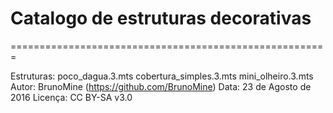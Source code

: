 # Catalogo de estruturas decorativas

=======================================================

Estruturas:
	poco_dagua.3.mts
	cobertura_simples.3.mts
	mini_olheiro.3.mts
Autor: BrunoMine (https://github.com/BrunoMine)
Data: 23 de Agosto de 2016
Licença: CC BY-SA v3.0
